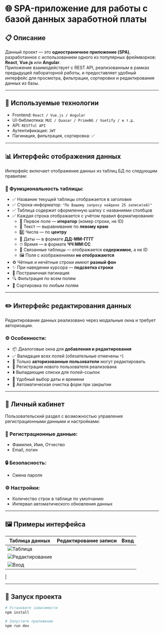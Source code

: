 # 🌐 SPA-приложение для работы с базой данных заработной платы

## 📋 Описание

Данный проект — это **одностраничное приложение (SPA)**, разработанное с использованием одного из популярных фреймворков: **React**, **Vue.js** или **Angular**.  
Приложение взаимодействует с REST API, реализованным в рамках предыдущей лабораторной работы, и предоставляет удобный интерфейс для просмотра, фильтрации, сортировки и редактирования данных из базы.

---

## 🧰 Используемые технологии

- Frontend: `React / Vue.js / Angular`
- UI-библиотека: `MUI / Quasar / PrimeNG / Vuetify / и т.д.`
- API: `RESTful API`
- Аутентификация: `JWT`
- Пагинация, фильтрация, сортировка: ✅

---

## 📊 Интерфейс отображения данных

Интерфейс включает отображение данных из таблиц БД по следующим правилам:

### 📌 Функциональность таблицы:

- ✅ Название текущей таблицы отображается в заголовке
- ✅ Строка-информатор: `"По Вашему запросу найдено 25 записи(ей)"`
- ✅ Таблица содержит оформленную шапку с названиями столбцов
- ✅ Каждая строка отображается с учётом правил форматирования:
  - 🔢 Первое поле — **итератор** (номер строки, не ID)
  - 📄 Текст — выравнивание по **левому краю**
  - #️⃣ Числа — по **центру**
  - 📅 Даты — в формате **ДД-ММ-ГГГГ**
  - ⏱ Время — в формате **ЧЧ:ММ:СС**
  - 🔗 Связанные таблицы — отображается **содержимое**, а не ID
  - 🖼 Поля с изображениями **не отображаются**
- ♻️ Чётные и нечётные строки имеют **разный фон**
- ✨ При наведении курсора — **подсветка строки**
- 📑 Постраничная пагинация
- 🔍 Фильтрация по всем полям
- 🔁 Сортировка по любым полям

---

## ✏️ Интерфейс редактирования данных

Редактирование данных реализовано через модальные окна и требует авторизации.

### ⚙️ Особенности:

- 📦 Диалоговые окна для **добавления и редактирования**
- ✅ Валидация всех полей (обязательные отмечены `*`)
- 🔐 Только **авторизованные пользователи** могут редактировать
- 📝 Регистрация нового пользователя реализована
- ⬇️ Выпадающие списки для полей-ссылок
- 📆 Удобный выбор даты и времени
- 🧼 Автоматическая очистка форм при закрытии

---

## 👤 Личный кабинет

Пользовательский раздел с возможностью управления регистрационными данными и настройками:

### 📄 Регистрационные данные:

- Фамилия, Имя, Отчество
- Email, логин

### 🔒 Безопасность:

- Смена пароля

### ⚙️ Настройки:

- Количество строк в таблице по умолчанию
- Интервал автоматического обновления данных

---

## 🖼 Примеры интерфейса

| Таблица данных | Редактирование записи |     Вход        |
|----------------|------------------------|----------------|
| ![Таблица](https://github.com/user-attachments/assets/fde326c1-7cba-4587-8962-04ecce5d8b51)
| ![Редактирование](https://github.com/user-attachments/assets/90e3ab6c-615b-4709-800d-bc0e4cc14d9e)
| ![Вход](https://github.com/user-attachments/assets/6c46cd99-8a8e-436b-a605-195737dc8f96)
|

---

## 🚀 Запуск проекта

```bash
# Установите зависимости
npm install

# Запустите приложение
npm run dev
